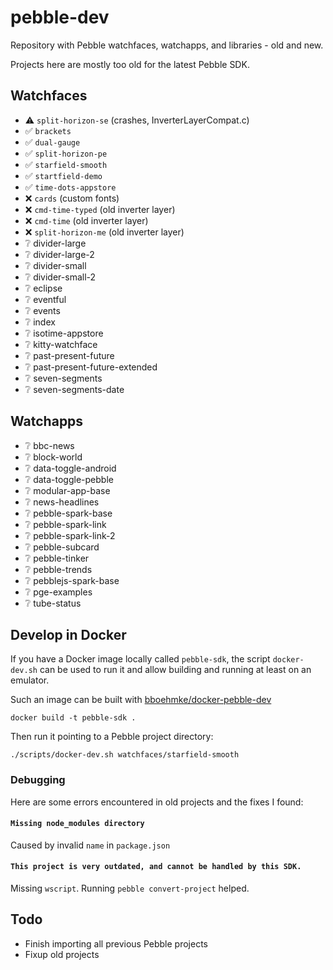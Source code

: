 # pebble-dev

Repository with Pebble watchfaces, watchapps, and libraries - old and new.

Projects here are mostly too old for the latest Pebble SDK.

## Watchfaces

* ⚠️ `split-horizon-se` (crashes, InverterLayerCompat.c)
* ✅ `brackets`
* ✅ `dual-gauge`
* ✅ `split-horizon-pe`
* ✅ `starfield-smooth`
* ✅ `startfield-demo`
* ✅ `time-dots-appstore`
* ❌ `cards` (custom fonts)
* ❌ `cmd-time-typed` (old inverter layer)
* ❌ `cmd-time` (old inverter layer)
* ❌ `split-horizon-me` (old inverter layer)
* ❔ divider-large
* ❔ divider-large-2
* ❔ divider-small
* ❔ divider-small-2
* ❔ eclipse
* ❔ eventful
* ❔ events
* ❔ index
* ❔ isotime-appstore
* ❔ kitty-watchface
* ❔ past-present-future
* ❔ past-present-future-extended
* ❔ seven-segments
* ❔ seven-segments-date

## Watchapps

* ❔ bbc-news
* ❔ block-world
* ❔ data-toggle-android
* ❔ data-toggle-pebble
* ❔ modular-app-base
* ❔ news-headlines
* ❔ pebble-spark-base
* ❔ pebble-spark-link
* ❔ pebble-spark-link-2
* ❔ pebble-subcard
* ❔ pebble-tinker
* ❔ pebble-trends
* ❔ pebblejs-spark-base
* ❔ pge-examples
* ❔ tube-status

## Develop in Docker

If you have a Docker image locally called `pebble-sdk`, the script
`docker-dev.sh` can be used to run it and allow building and running at least on
an emulator.

Such an image can be built with
[bboehmke/docker-pebble-dev](https://github.com/bboehmke/docker-pebble-dev)

```
docker build -t pebble-sdk .
```

Then run it pointing to a Pebble project directory:

```
./scripts/docker-dev.sh watchfaces/starfield-smooth
```

### Debugging

Here are some errors encountered in old projects and the fixes I found:

#### `Missing node_modules directory`

Caused by invalid `name` in `package.json`

#### `This project is very outdated, and cannot be handled by this SDK.`

Missing `wscript`. Running `pebble convert-project` helped.


## Todo

* Finish importing all previous Pebble projects
* Fixup old projects
